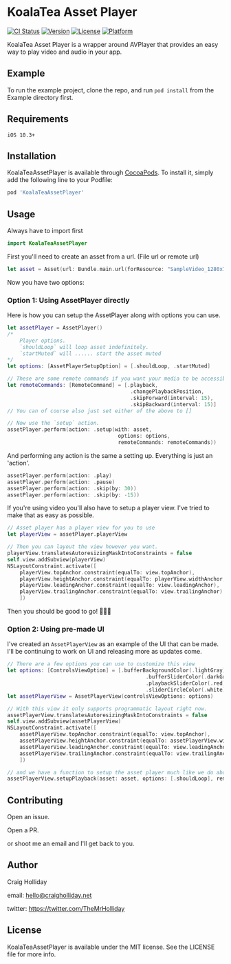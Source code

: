 # KoalaTea Asset Player

[![CI Status](https://img.shields.io/travis/themisterholliday/KoalaTeaAssetPlayer.svg?style=flat)](https://travis-ci.org/themisterholliday/KoalaTeaAssetPlayer)
[![Version](https://img.shields.io/cocoapods/v/KoalaTeaAssetPlayer.svg?style=flat)](https://cocoapods.org/pods/KoalaTeaAssetPlayer)
[![License](https://img.shields.io/cocoapods/l/KoalaTeaAssetPlayer.svg?style=flat)](https://cocoapods.org/pods/KoalaTeaAssetPlayer)
[![Platform](https://img.shields.io/cocoapods/p/KoalaTeaAssetPlayer.svg?style=flat)](https://cocoapods.org/pods/KoalaTeaAssetPlayer)

KoalaTea Asset Player is a wrapper around AVPlayer that provides an easy way to play video and audio in your app.

## Example

To run the example project, clone the repo, and run `pod install` from the Example directory first.

## Requirements

```
iOS 10.3+
```

## Installation

KoalaTeaAssetPlayer is available through [CocoaPods](https://cocoapods.org). To install
it, simply add the following line to your Podfile:

```ruby
pod 'KoalaTeaAssetPlayer'
```

## Usage

Always have to import first

```swift
import KoalaTeaAssetPlayer
```

First you'll need to create an asset from a url. (File url or remote url)

```swift
let asset = Asset(url: Bundle.main.url(forResource: "SampleVideo_1280x720_5mb", withExtension: "mp4")!)
```

Now you have two options:

### Option 1: Using AssetPlayer directly

Here is how you can setup the AssetPlayer along with options you can use.

```swift
let assetPlayer = AssetPlayer()
/*
    Player options.
    `shouldLoop` will loop asset indefinitely.
    `startMuted` will ...... start the asset muted
*/
let options: [AssetPlayerSetupOption] = [.shouldLoop, .startMuted]

// These are some remote commands if you want your media to be accessible on the lock screen
let remoteCommands: [RemoteCommand] = [.playback,
                                        .changePlaybackPosition,
                                        .skipForward(interval: 15),
                                        .skipBackward(interval: 15)]
// You can of course also just set either of the above to []

// Now use the `setup` action.
assetPlayer.perform(action: .setup(with: asset,
                                    options: options,
                                    remoteCommands: remoteCommands))
```

And performing any action is the same a setting up. Everything is just an 'action'.

```swift
assetPlayer.perform(action: .play)
assetPlayer.perform(action: .pause)
assetPlayer.perform(action: .skip(by: 30))
assetPlayer.perform(action: .skip(by: -15))
```

If you're using video you'll also have to setup a player view. I've tried to make that as easy as possible.

```swift
// Asset player has a player view for you to use
let playerView = assetPlayer.playerView

// Then you can layout the view however you want.
playerView.translatesAutoresizingMaskIntoConstraints = false
self.view.addSubview(playerView)
NSLayoutConstraint.activate([
    playerView.topAnchor.constraint(equalTo: view.topAnchor),
    playerView.heightAnchor.constraint(equalTo: playerView.widthAnchor, multiplier: 9/16),
    playerView.leadingAnchor.constraint(equalTo: view.leadingAnchor),
    playerView.trailingAnchor.constraint(equalTo: view.trailingAnchor)
    ])
```

Then you should be good to go! 🎉🎉🎉

### Option 2: Using pre-made UI

I've created an `AssetPlayerView` as an example of the UI that can be made. I'll be continuing to work on UI and releasing more as updates come.

```swift
// There are a few options you can use to customize this view
let options: [ControlsViewOption] = [.bufferBackgroundColor(.lightGray),
                                             .bufferSliderColor(.darkGray),
                                             .playbackSliderColor(.red),
                                             .sliderCircleColor(.white)]
let assetPlayerView = AssetPlayerView(controlsViewOptions: options)

// With this view it only supports programmatic layout right now.
assetPlayerView.translatesAutoresizingMaskIntoConstraints = false
self.view.addSubview(assetPlayerView)
NSLayoutConstraint.activate([
    assetPlayerView.topAnchor.constraint(equalTo: view.topAnchor),
    assetPlayerView.heightAnchor.constraint(equalTo: assetPlayerView.widthAnchor, multiplier: 9/16),
    assetPlayerView.leadingAnchor.constraint(equalTo: view.leadingAnchor),
    assetPlayerView.trailingAnchor.constraint(equalTo: view.trailingAnchor)
    ])

// and we have a function to setup the asset player much like we do above.
assetPlayerView.setupPlayback(asset: asset, options: [.shouldLoop], remoteCommands: .all(skipInterval: 30))
```

## Contributing

Open an issue.

Open a PR.

or shoot me an email and I'll get back to you.

## Author

Craig Holliday

email: hello@craigholliday.net

twitter: https://twitter.com/TheMrHolliday

## License

KoalaTeaAssetPlayer is available under the MIT license. See the LICENSE file for more info.
